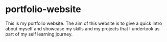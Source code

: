 # portfolio-website
This is my portfolio website. The aim of this website is to give a quick intro about myself and showcase my skills and my projects that I undertook as part of my self learning journey. 
